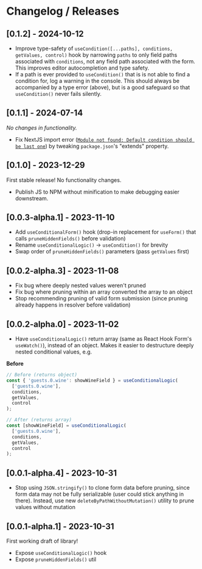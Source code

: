 # Changelog / Releases

## [0.1.2] - 2024-10-12

- Improve type-safety of `useCondition([...paths], conditions, getValues, control)` hook by narrowing `paths` to only field paths associated with `conditions`, not any field path associated with the form.
  This improves editor autocompletion and type safety.
- If a path is ever provided to `useCondition()` that is is not able to find a condition for, log a warning in the console.
  This should always be accompanied by a type error (above), but is a good safeguard so that `useCondition()` never fails silently.

## [0.1.1] - 2024-07-14

_No changes in functionality._

- Fix NextJS import error ([`Module not found: Default condition should be last one`](https://github.com/micahjon/rhf-conditional-logic/issues/1)) by tweaking `package.json`'s "extends" property.

## [0.1.0] - 2023-12-29

First stable release! No functionality changes.

- Publish JS to NPM without minification to make debugging easier downstream.

## [0.0.3-alpha.1] - 2023-11-10

- Add `useConditionalForm()` hook (drop-in replacement for `useForm()` that calls `pruneHiddenFields()` before validation)
- Rename `useConditionalLogic()` -> `useCondition()` for brevity
- Swap order of `pruneHiddenFields()` parameters (pass `getValues` first)

## [0.0.2-alpha.3] - 2023-11-08

- Fix bug where deeply nested values weren't pruned
- Fix bug where pruning within an array converted the array to an object
- Stop recommending pruning of valid form submission (since pruning already happens in resolver before validation)

## [0.0.2-alpha.0] - 2023-11-02

- Have `useConditionalLogic()` return array (same as React Hook Form's `useWatch()`), instead of an object. Makes it easier to destructure deeply nested conditional values, e.g.

**Before**

```ts
// Before (returns object)
const { 'guests.0.wine': showWineField } = useConditionalLogic(
  ['guests.0.wine'],
  conditions,
  getValues,
  control
);

// After (returns array)
const [showWineField] = useConditionalLogic(
  ['guests.0.wine'],
  conditions,
  getValues,
  control
);
```

## [0.0.1-alpha.4] - 2023-10-31

- Stop using `JSON.stringify()` to clone form data before pruning, since form data may not be fully serializable (user could stick anything in there).
  Instead, use new `deleteByPathWithoutMutation()` utility to prune values without mutation

## [0.0.1-alpha.1] - 2023-10-31

First working draft of library!

- Expose `useConditionalLogic()` hook
- Expose `pruneHiddenFields()` util
